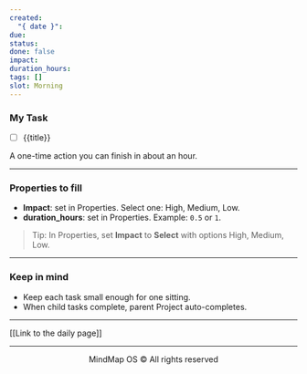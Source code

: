```yaml
---
created:
  "{ date }":
due:
status:
done: false
impact:
duration_hours:
tags: []
slot: Morning
---
```



### My Task
- [ ] {{title}}

A one-time action you can finish in about an hour.

---

### Properties to fill
- **Impact**: set in Properties. Select one: High, Medium, Low.
- **duration_hours**: set in Properties. Example: `0.5` or `1`.

> Tip: In Properties, set **Impact** to **Select** with options High, Medium, Low.

---

### Keep in mind
- Keep each task small enough for one sitting.
- When child tasks complete, parent Project auto-completes.


---

[[Link to the daily page]]

---

<p align="center">MindMap OS © All rights reserved</p>

